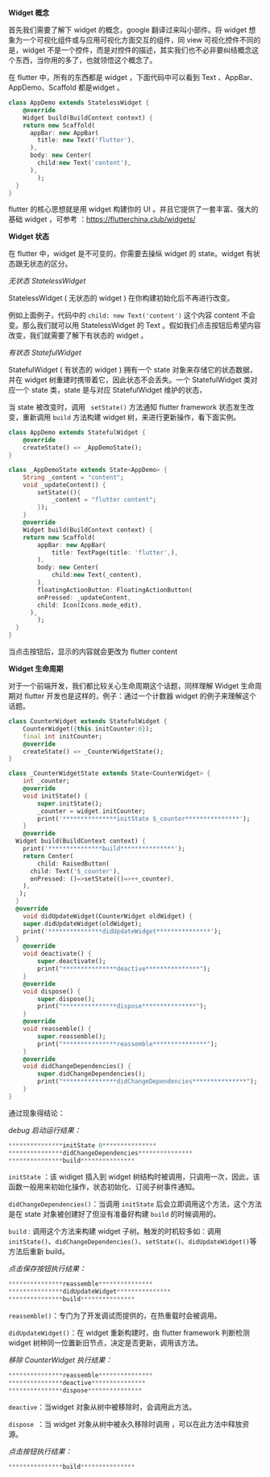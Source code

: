 **Widget 概念**

首先我们需要了解下 widget 的概念，google 翻译过来叫小部件。将 widget 想象为一个可视化组件或与应用可视化方面交互的组件，同 view 可视化控件不同的是，widget 不是一个控件，而是对控件的描述，其实我们也不必非要纠结概念这个东西，当你用的多了，也就领悟这个概念了。

在 flutter 中，所有的东西都是 widget ，下面代码中可以看到 Text 、AppBar、 AppDemo、Scaffold 都是widget 。

```Dart
class AppDemo extends StatelessWidget {
	@override
	Widget build(BuildContext context) {
    return new Scaffold(
      appBar: new AppBar(
        title: new Text('flutter'),
      ),
      body: new Center(
        child:new Text('content'),
      ),
		);
  }
}
```

flutter 的核心思想就是用 widget 构建你的 UI 。并且它提供了一套丰富、强大的基础 widget ，可参考 ：<https://flutterchina.club/widgets/>

**Widget 状态**

在 flutter 中，widget 是不可变的，你需要去操纵 widget 的 state。widget 有状态跟无状态的区分。

*无状态 StatelessWidget*

StatelessWidget ( 无状态的 widget ) 在你构建初始化后不再进行改变。

例如上面例子，代码中的 `child: new Text('content')` 这个内容 content 不会变。那么我们就可以用 StatelessWidget 的 Text 。假如我们点击按钮后希望内容改变，我们就需要了解下有状态的 widget 。

*有状态 StatefulWidget*

StatefulWidget ( 有状态的 widget ) 拥有一个 state 对象来存储它的状态数据，并在 widget 树重建时携带着它，因此状态不会丢失。一个 StatefulWidget 类对应一个 state 类，state 是与对应 StatefulWidget 维护的状态，

当 state 被改变时，调用 ` setState()` 方法通知 flutter framework 状态发生改变，重新调用 `build` 方法构建 widget 树，来进行更新操作，看下面实例。

```Dart
class AppDemo extends StatefulWidget {
	@override
	createState() => _AppDemoState();
}

class _AppDemoState extends State<AppDemo> {
	String _content = "content";
	void _updateContent() {
		setState((){
			_content = "flutter content";
		});
	}
	@override
	Widget build(BuildContext context) {
    return new Scaffold(
		appBar: new AppBar(
			title: TextPage(title: 'flutter',),
		),
		body: new Center(
			child:new Text(_content),
		),
		floatingActionButton: FloatingActionButton(
        onPressed: _updateContent,
        child: Icon(Icons.mode_edit),
      ),
		);
  }
}
```

当点击按钮后，显示的内容就会更改为 flutter content 

**Widget 生命周期**

对于一个前端开发，我们都比较关心生命周期这个话题，同样理解 Widget 生命周期对 flutter 开发也是这样的，例子：通过一个计数器 widget 的例子来理解这个话题。

```Dart
class CounterWidget extends StatefulWidget {
	CounterWidget({this.initCounter:0});
	final int initCounter;
	@override
	createState() => _CounterWidgetState();
}

class _CounterWidgetState extends State<CounterWidget> {
	int _counter;
	@override
	void initState() {
		super.initState();
		_counter = widget.initCounter;
		print('***************initState $_counter***************');
	}
	@override
  Widget build(BuildContext context) {
  	print('***************build***************');
    return Center(
    	child: RaisedButton(
      child: Text('$_counter'),
      onPressed: ()=>setState(()=>++_counter),
    ),
   );
  }
  @override
	void didUpdateWidget(CounterWidget oldWidget) {
    super.didUpdateWidget(oldWidget);
    print('***************didUpdateWidget***************');
  }
	@override
	void deactivate() {
		super.deactivate();
		print("***************deactive***************");
	}
	@override
	void dispose() {
		super.dispose();
		print("***************dispose***************");
	}
	@override
	void reassemble() {
		super.reassemble();
		print("***************reassemble***************");
	}
	@override
	void didChangeDependencies() {
		super.didChangeDependencies();
		print("***************didChangeDependencies***************");
	}
}
```

通过现象得结论：

*debug 启动运行结果：*

```Dart
***************initState 0*************** 
***************didChangeDependencies***************
***************build***************
```

`initState` ：该 widiget 插入到 widget 树结构时被调用，只调用一次，因此，该函数一般用来初始化操作，状态初始化、订阅子树事件通知。

`didChangeDependencies()`：当调用 `initState` 后会立即调用这个方法，这个方法是在 state 对象被创建好了但没有准备好构建 `build` 的时候调用的。

`build` : 调用这个方法来构建 widget 子树。触发的时机较多如：调用 `initState()`、`didChangeDependencies()`、`setState()`、`didUpdateWidget()`等方法后重新 build。

*点击保存按钮执行结果：*

```Dart
***************reassemble***************
***************didUpdateWidget***************
***************build***************
```

`reassemble()`：专门为了开发调试而提供的，在热重载时会被调用。

`didUpdateWidget()`：在 widget 重新构建时，由 flutter framework 判断检测 widget 树种同一位置新旧节点，决定是否更新，调用该方法。

*移除 CounterWidget 执行结果：*

```Dart
***************reassemble***************
***************deactive***************
***************dispose***************	
```

`deactive`：当widget 对象从树中被移除时，会调用此方法。

`dispose `：当 widget 对象从树中被永久移除时调用 ，可以在此方法中释放资源。

*点击按钮执行结果：*

```Dart
***************build***************
```

